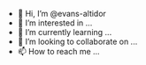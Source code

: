 - 👋 Hi, I’m @evans-altidor
- 👀 I’m interested in ...
- 🌱 I’m currently learning ...
- 💞️ I’m looking to collaborate on ...
- 📫 How to reach me ...

<!---
evans-altidor/evans-altidor is a ✨ special ✨ repository because its `README.md` (this file) appears on your GitHub profile.
You can click the Preview link to take a look at your changes.
--->
